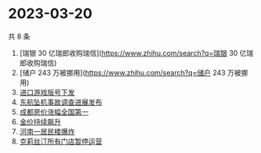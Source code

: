 # 2023-03-20

共 8 条

<!-- BEGIN -->
<!-- 最后更新时间 Mon Mar 20 2023 20:15:31 GMT+0800 (China Standard Time) -->

1. [瑞银 30 亿瑞郎收购瑞信](https://www.zhihu.com/search?q=瑞银 30
   亿瑞郎收购瑞信)
1. [储户 243 万被挪用](https://www.zhihu.com/search?q=储户 243 万被挪用)
1. [进口游戏版号下发](https://www.zhihu.com/search?q=进口游戏版号下发)
1. [东航坠机事故调查进展发布](https://www.zhihu.com/search?q=东航坠机事故调查进展发布)
1. [成都房价涨幅全国第一](https://www.zhihu.com/search?q=成都房价涨幅全国第一)
1. [金价持续飙升](https://www.zhihu.com/search?q=金价持续飙升)
1. [河南一居民楼爆炸](https://www.zhihu.com/search?q=河南一居民楼爆炸)
1. [克莉丝汀所有门店暂停运营](https://www.zhihu.com/search?q=克莉丝汀所有门店暂停运营)

<!-- END -->
